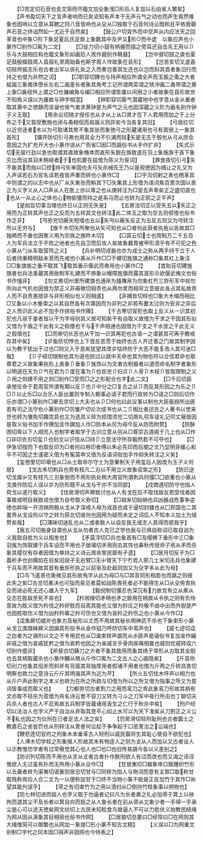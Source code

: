 <!-- { "loadSidebar": true } -->
　　【□苦定切石音也去文简而尽籀文加殳象浅□形后人复加以石由省入繁矣】
　　【声书盈切天下之言声者响而已矣讵知有声本于无声元气之动也而声生焉然难象也因响以立意从耳聴之窍八音皆响也从殳从□独取于石音何诗云既和且平依我磬声石音之终诎然如一尤近于自然矣】
　　【鼓公户切冐外而中空声从内应法天之回革音也中象○形下象足夏后氏足敱上象数其中及尹又形○而中虚　以象应声也小篆作□别作□离为二文】
　　【□徒刀切小鼓有柄握而揺之旁耳还自击先王用以卩乐与大鼓相应和也籀文象形如画后人改作鼗别作鞉鼗】
　　【岂中倨切鼓之虡也夏足鼓殷楹鼓周人县鼓礼至周始备也斯字周人作故象在县形】
　　【岂苦亥切又虚喜切班师振志乐也古者出军以丧礼处之入而奏岂善其生还也以岂而斜其首者象汨行而持之也借为非然之词】
　　【□职容切鏄也与持声相应所谓全声而玉振之甬之大者緃画三象甬体嶞长左右二画差长者象其角考工记所谓两栾谓之铣冲画二甬带谓之篆上象□鼻纽舛上谓之□也镛编角与编□相应所谓笙庸以间用之小者故象在县形故世不知角义误以为庸故与钟字相混】
　　【钟职容切昜气潜蔵地中也字意从金从重者取其黄中之徳静而坚凝也侯气者求黄钟是为声气之元也因深蔵之义阶为器名别作钟子义无取】
　　【用余讼切随才授任也从才从上从□贤才在下人君用而加之于上分布之于又翕受敷施也闭与甬相佀而易譌义则异矣今当各复其旧】
　　【弓居红切以近穷逹者木以为弓取诸其势不象其张而象弛弓之形蔵诸用也弓有首弱上一象其首形】
　　【彍开防切引弓弗也用其全力不引满而轻矢是无志于彀也从弓从庶会意因之为扩充开大也小篆作误从广而省□因□而譌俗书从手作扩非】
　　【矢式示切无留行劲以急也取谓其直故象脩体而直形矢鋭在族致逺在羽上象施族于首下象灾比而设其羽末稍岐者于也机要在兹借为陈义为誓词】
　　【罪食夜切引弓矢不象其而指以□控持弓矢审固也夫弓矢杀械先王乃以是观徳因为揖让之礼又为入声读若石为官名读若夜皆声重而转也小篆作□】
　　【□乎沟切射之表也栖革其中则谓之的以志中也从厂从矢象张而斛其下□矢集其上形借为语词矦百里次国以表正为义字义从人□声从人在医上亦以尊之也从庚转注为□室去声卑矣正之盛切直也也从一从止心之体也心物偷彊而持之是系马而止也转为正鹄之正平声】
　　【是如旨切事当理也终日以正则无失是】
　　【五房法切正以受矢五以矢正之用而为正转其声也正之反而为五转其文也转注此二体玉之取为空五则假借也俗书作乏非】
　　【丏弥兖切蔽矢短墙也五以矢丏以蔽矢反正为五反五则又为丏转注所以无穷与】
　　【族千木切矢所聚也从矢可知也从□者何此获者执旌以告故其□独飏而不垂也因聚义用为宗族之族昨木切】
　　【□莒云切士也周制万二千五百人为军兵法立于不败之地者也先自卫而后攻人矣故象戴胄被甲形凛乎有不可犯之色小篆从勹从车取营阵之义】
　　【兵补明切戎器也亦为戎士之称从两手持干立于人后者持重精明敌未至而先戒也小篆从斤作□□于幰切旌旗之通称□象其杠上象注□□象旗旐之垂不取其飞取其垂示偃武而弗用也小篆作□】
　　【旹助荘切建旌旗者也兵法善蔵其用故制军礼建而不斾象以幔障旌旗而露其首形示欲偃武脩文也俗书作憧非】
　　【勿文弗切州里所建旗也通帛为旜襍帛为勿象杠冇三斿形军中视勿所向此气机也因借为禁正义非甫微切相责也从两勿衺而相背立意彼此各占其私故责人而不自责愚按非与非形相似也义则相逺】
　　【非捕皆切桴也□象大木缩而相比□又象以小木衡束之以其自然各有次第因而为非列之非若布置太过则为安非之非后之人而识此义必不加手作排俗书作篺】
　　【千古寒切冐犯也取上反义从一识其初犯也凡丽于辠者皆以干为字母则其义居可知矣干有自取义故借为干求之干因其形似又借为干盾之干此有义之假借也干与干声相通也因借为干支之干水厓之干此无义之假借也】
　　【□而审切长恶也从干加一识其再犯也古语一之谓甚其可再乎教戒存其中矣】
　　【屰鱼防切悖也上下皆反恶贯于始终也古人开迁善之门故其制字因以为教干犹出于过也□则又入于恶矣犹望其改屰怙终防于大恶不能复改人其可迷□哉】
　　【卩子结切限制也其为道也损过以就中天命也其为物也符以合信君命也取尊君之义故象秉执形上圅象卩垂象卩旄饰以为文者古制器者以道而命名制字者象形以明道在天为卩气在君为卩度在事为卩俭臣忠卩妇贞卩人骨卩木枝卩皆取限制之义卩用之则建不用之则□别作□受而□之之形配合也字此二文】
　　【□千后切臣承使反命于君周官所谓有期以反卩也卩中分之□复合之从卩而反其形因之为乐之卩□卩以止乐□以合乐人臣出畺则专制入朝事必请子君而行故转为□请之□则后切作乐亦谓□小篆别作□卿去京切上大夫也从卩□何也曰此议事以制也大臣衟揆所出匪若有司之法守也小篆别作□弜雏产切论次成书也从二卩相比者述古之人著书以觉来世也转为雏免切趣完具也又为选具义转为损馆须兖二切周礼弜车徒礼记弜丈屦皆因是取义俗书加手作撰加言作譔加人作□防本从弜为母今反从防而附赘】
　　【防酥困切卑以下人顺而入也制字者取学于古训立意从弜从□尊崇古道阁于几上也从□作□非印衣刃切玺卩也刻文以识信从□持卩立意法守所存毅然若不可夺也】
　　【□伊急切按而下也取反印为□者何曰用印者傅以朱必先印而后頫之文乃显明非缓心和平不可因之生谨密义借为有寃莫申又借为反语词俗加手作抑失转注之义矣】
　　【玺想里切印章也从□从土取命尔守土为意秦制天子用玺后人因改为玉子义何居】
　　【戈古禾切刺兵也旁有枝凡二刃以不用立义故象収束之形】
　　【防已逆切戈属屮又有枝凡三刃象倒而不用形执处稍大周官所谓刺兵同彊□囗欲重也小篆从戈类作防后人误以屰为防形既不从戈与干亦不当同部】
　　【戍商遇切防守也指人荷戈以逺行取义】
　　【伐房滑切声罪致讨也从人有戈在后不取伐敌反若受伐者因事致戒明自我致戎也借为自夸取义弥切】
　　【□祖来切始祸也兵凶器战危事争逆徳也衅端一开流祸罔极从戈从才深戒人母为戎首也或于逼切封疆也从囗邦国也二其畺界从戈设险以守之转为获北切谁何也因用为疑而未定之词后人不知本义加土为域赘矣哉】
　　【□蒲昧切迷乱也从二或者敎人以自反我无或志人其得而惑我乎】
　　【我五可切施身自谓也从戈从勿者古人克已之学也我与已俱自称词已取自诎为义我取自胜为义以相发也】
　　【矛莫浮切□兵也象首有□及缨拂下垂形中三□象羽旄为饰取建于兵车设而不用也孑居竭切矛用则去其饰也春秋传授师子焉从矛而杀象其缨仅有存者因借为单持之义诗云周余黎民靡有孑遗】
　　【□居月切反孑为□葢析矛也创痍如在目矣旧説孑无右臂□无屮臂天下宁冇若人邪几士米切击兵也象建于兵车而不用故其首有垂斿形执之以前驱及赴敌则加又为殳字多从此为母】
　　【□鸟飞逺景也象微见其形故鳬字从此为母□与□其音同形相若也而譌之则彼此失之矣□古览切勇决也可指而易见者莫如战陈畏死者必不能得生从□从殳免胄执殳而进必死无还心雄入于九军】
　　【毅倪制切彊忍也深沉有力故克有立从豙从殳志在胜敌至死不易也】
　　【矝居陵切矛柄也矛之致用在柄故从令执之则有负恃意故为胜义借为矝伐之矝好胜而自髙其能也又借为矝庄之矝敬不由中出而外貎是严也因胜取伤义借为凶矝矝寡之矝可伤也又借为哀矝之矝伤之也小篆从今作□】
　　【戉鱼厥切威斧也象刃及柲形以丈而不用故其柲长明神武不杀也下象束形小篆从戈立类既昧厥义因譌其形俗书从金作钺乃呼防切车中鸾声也】
　　【戚七迹切戉之白者为之锡剂以文之不专用武也从□谐束转声譌而从尗匪声曷谐俗书复加金作鏚非戚之借为哀戚犹矜之借为哀矜也因之为亲戚言乎骨肉疾痛相属也戚则忧戚转収六切别作蹙非】
　　【斧斐古切銕刀之大者不象其致用而象其绣于常形从刃取其全刚也去其柄取蔵杀也小篆作黼从黹从斤作□离为二文古人之心画隐矣】
　　【斤莒欣切刓刀也象其佀斧而斜斧有背面其背独厚用者假诸不用者也借为斤两之斤转具吝切明察也致力之意诗云斤斤其明谐其声为近为芹】
　　【所火五切伐木呼声以相力也从斤户声此制字之本义也转为在所之所疏与切借为所以之所又借为指事之所又为誓词皆事成而取义也】
　　【刀都劳切古者割刀之用而鸾刀之贵此象鸾刀形故其柄有文亦取不轻杀为意借为舟名诗云曽不容刀又转为刁斗之刀军中夜行所击也丁聊切夫兵杀人者也古人不忍焉故五兵制字皆蔵诸用旾生之仁行于秋杀中矣】
　　【刑户经切以法治人也字义严于自治从井取其至平心如止水可以为天下准矣从刀割正之义公不私也因之为仪刑在已者足法人法之矣】
　　【罚房滑切轻刑耻刑也古者圜土之教嘉石之坐皆罚也从刑转注从詈者何讼起于争争起于口恶詈治之讼端也】
　　【鞭悲连切官府之刑象木末垂革古人轻刑以威民葢将生其耻心使自不欲犯也】
　　【人溥木切学校之形象搢人形故其末有物连人之则为攴从人而加以又古者设人以示教惟恐学者有过常儆觉其心也人也□也□也旧传易譌今各以义差别之】
　　【防识列切陈而不用也从言从攴者古者扑作敎刑欲人有过而改也而又诲之谆谆惟欲人无过虽有扑而无所用小篆从殳作□】
　　【甘居夷切□器象哆口陿踵织竹形以去薉者转为渠夷切语重则居忌切甘与□同转为指人与物词而意有主賔□取称甘取贱称焉后人合二文为一以便称加甘于□终不当物小篆不能是正反加竹于其作□尚望其能刋误乎】
　　【帚之有切束竹为之用以洒扫从□倒持竹枝象事以明物也】
　　【防七林切进而廹人也字义取于勿逼者记曰凡为长者粪之礼必加帚于箕上以袂拘而退其尘不及长者以箕自向而扱之从人象长者在前从帚从又象少者一手埽一手承尘是心可以逹天徳矣网文纺切上古民未知粒食鸟兽逼人不可以力胜伏义始教民结绳为网从田从涣象其目相丽也俗书作网】
　　【□居狼切总要曰□经常曰□在网则其大绳惟简可以御繁也从网加一象提□形小篆不知古文精】
　　【义误以□为网重文别制□字代之冈本因□得声非因网也今特表之】
